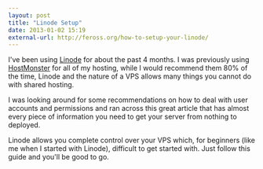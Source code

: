 ```yaml
---
layout: post
title: "Linode Setup"
date: 2013-01-02 15:19
external-url: http://feross.org/how-to-setup-your-linode/
---
```


I've been using [Linode](http://www.linode.com/?r=c190426bf1ff0f144b48997675bae8b32d339824) for about the past 4 months. I was previously using [HostMonster](http://www.hostmonster.com/) for all of my hosting, while I would recommend them 80% of the time, Linode and the nature of a VPS allows many things you cannot do with shared hosting.

I was looking around for some recommendations on how to deal with user accounts and permissions and ran across this great article that has almost every piece of information you need to get your server from nothing to deployed.

Linode allows you complete control over your VPS which, for beginners (like me when I started with Linode), difficult to get started with. Just follow this guide and you'll be good to go.
